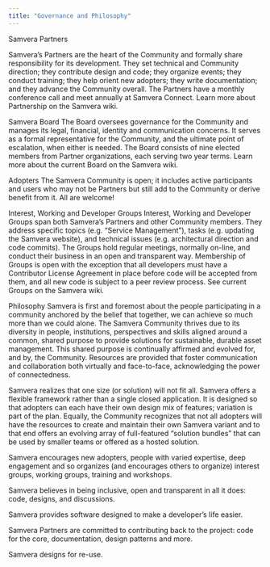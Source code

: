 ```yaml
---
title: "Governance and Philosophy"
---
```


Samvera Partners

Samvera’s Partners are the heart of the Community and formally share responsibility for its development. They set technical and Community direction; they contribute design and code; they organize events; they conduct training; they help orient new adopters; they write documentation; and they advance the Community overall. The Partners have a monthly conference call and meet annually at Samvera Connect. Learn more about Partnership on the Samvera wiki.

Samvera Board
The Board oversees governance for the Community and manages its legal, financial, identity and communication concerns. It serves as a formal representative for the Community, and the ultimate point of escalation, when either is needed. The Board consists of nine elected members from Partner organizations, each serving two year terms. Learn more about the current Board on the Samvera wiki.

Adopters
The Samvera Community is open; it includes active participants and users who may not be Partners but still add to the Community or derive benefit from it. All are welcome!

Interest, Working and Developer Groups
Interest, Working and Developer Groups span both Samvera’s Partners and other Community members. They address specific topics (e.g. “Service Management”), tasks (e.g. updating the Samvera website), and technical issues (e.g. architectural direction and code commits). The Groups hold regular meetings, normally on-line, and conduct their business in an open and transparent way. Membership of Groups is open with the exception that all developers must have a Contributor License Agreement in place before code will be accepted from them, and all new code is subject to a peer review process. See current Groups on the Samvera wiki.

Philosophy
Samvera is first and foremost about the people participating in a community anchored by the belief that together, we can achieve so much more than we could alone. The Samvera Community thrives due to its diversity in people, institutions, perspectives and skills aligned around a common, shared purpose to provide solutions for sustainable, durable asset management. This shared purpose is continually affirmed and evolved for, and by, the Community. Resources are provided that foster communication and collaboration both virtually and face-to-face, acknowledging the power of connectedness.

Samvera realizes that one size (or solution) will not fit all. Samvera offers a flexible framework rather than a single closed application. It is designed so that adopters can each have their own design mix of features; variation is part of the plan. Equally, the Community recognizes that not all adopters will have the resources to create and maintain their own Samvera variant and to that end offers an evolving array of full-featured “solution bundles” that can be used by smaller teams or offered as a hosted solution.

Samvera encourages new adopters, people with varied expertise, deep engagement and so organizes (and encourages others to organize) interest groups, working groups, training and workshops.

Samvera believes in being inclusive, open and transparent in all it does: code, designs, and discussions.

Samvera provides software designed to make a developer’s life easier.

Samvera Partners are committed to contributing back to the project: code for the core, documentation, design patterns and more.

Samvera designs for re-use.
